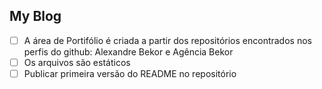 ## My Blog

- [ ]  A área de Portifólio é criada a partir dos repositórios encontrados nos perfis do github: Alexandre Bekor e Agência Bekor
- [ ]  Os arquivos são estáticos
- [ ]  Publicar primeira versão do README no repositório